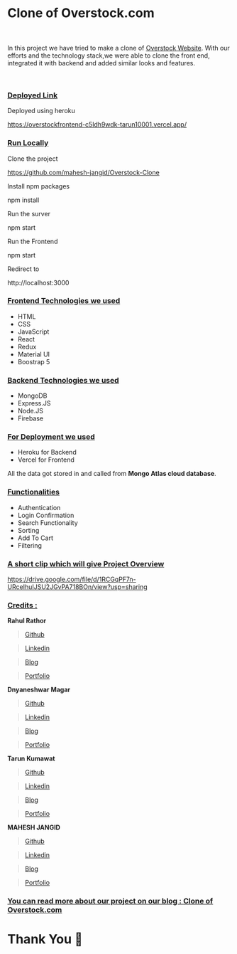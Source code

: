 # Clone of Overstock.com  &nbsp;   &nbsp;   &nbsp;   &nbsp;   &nbsp; &nbsp;   &nbsp;   &nbsp;   &nbsp;   &nbsp; &nbsp;   &nbsp;   &nbsp;   &nbsp;   &nbsp; &nbsp;   &nbsp;   &nbsp;   &nbsp;   &nbsp;  &nbsp;   &nbsp;    &nbsp;   &nbsp;   &nbsp;   &nbsp;

In this project we have tried to make a clone of <a href="https://www.overstock.com/" target="_blank">Overstock Website</a>. With our efforts and the technology stack,we were able to clone the front end, integrated it with backend and added similar looks and features.

<img src="https://miro.medium.com/max/1400/1*No28AKL8qLCLMuldfFqW7Q.png" alt="" />

<img src="https://miro.medium.com/max/1400/1*uFR3vg5xPU14d6JEhKvZyQ.png" alt="" />

<img src="https://miro.medium.com/max/1400/1*e1Zf2mZKJcr65ovIInKSeQ.png" alt="" />

<img src="https://miro.medium.com/max/1400/1*2ulMH5gjvgVoeWNvwWyXnQ.png" alt="" />

<img src = "https://miro.medium.com/max/1400/1*RO-PAh_XGc6v3Q4xZ73Z0Q.png" alt = "" />

<img src = "https://miro.medium.com/max/1400/1*GTRWQt6Q23I7UYf2A4xtiA.png" alt = "" />

<div style='page-break-after: always'></div>

### <u>Deployed Link</u>

Deployed using heroku 

<a href="https://overstockfrontend-c5ldh9wdk-tarun10001.vercel.app/">https://overstockfrontend-c5ldh9wdk-tarun10001.vercel.app/</a>

### <u>Run Locally</u>

Clone the project


https://github.com/mahesh-jangid/Overstock-Clone


Install npm packages


npm install


Run the surver


npm start


Run the Frontend


npm start

Redirect to


http://localhost:3000


<div style='page-break-after: always'></div>

### <u>Frontend Technologies we used</u>

- HTML
- CSS
- JavaScript
- React
- Redux
- Material UI
- Boostrap 5

### <u>Backend Technologies we used</u>

- MongoDB
- Express.JS
- Node.JS
- Firebase

### <u>For Deployment we used</u>

- Heroku for Backend
- Vercel for Frontend

All the data got stored in and called from <b>Mongo Atlas cloud database</b>.

<div style='page-break-after: always'></div>

### <u>Functionalities</u>

- Authentication
- Login Confirmation
- Search Functionality
- Sorting
- Add To Cart
- Filtering


<div style='page-break-after: always'></div>


### <u>A short clip which will give Project Overview</u>

https://drive.google.com/file/d/1RCGqPF7n-URceIhuIJSU2JGvPA718BOn/view?usp=sharing

<div style='page-break-after: always'></div>

### <u>Credits :</u>

<b>Rahul Rathor</b>

> <a href="https://github.com/rahulr41180" target="_blank">Github</a>

> <a href="https://www.linkedin.com/in/rahul--rathor/" target="_blank">Linkedin</a>

> <a href="https://medium.com/@www.rahulr41180/journey-of-cloning-of-the-website-overstock-1d22f190f56b" target="_blank">Blog</a>

> <a href="https://rahul-rathor-portfolio.vercel.app/" target="_blank">Portfolio</a>

<b>Dnyaneshwar Magar</b>

> <a href="https://github.com/dnyaneshwarmagar" target="_blank">Github</a>

> <a href="https://www.linkedin.com/in/dnyaneshm/" target="_blank">Linkedin</a>

> <a href="https://medium.com/@dnyaneshwarmagar276" target="_blank">Blog</a>

> <a href="https://dnyaneshm-portfolio.vercel.app/" target="_blank">Portfolio</a>

<b>Tarun Kumawat</b>

> <a href="https://github.com/tarun10001" target="_blank">Github</a>

> <a href="https://www.linkedin.com/in/tarun-kumawat/" target="_blank">Linkedin</a>

> <a href="https://medium.com/@tarunkumawat1994" target="_blank">Blog</a>

> <a href="https://tarun-kumawat-portfolio.netlify.app/" target="_blank">Portfolio</a>

<b>MAHESH JANGID</b>

> <a href="https://github.com/mahesh-jangid" target="_blank">Github</a>

> <a href="https://www.linkedin.com/in/mahesh-jangid-a23479233/" target="_blank">Linkedin</a>

> <a href="" target="_blank">Blog</a>

> <a href="https://mahesh-jangid-portfolio.vercel.app/" target="_blank">Portfolio</a>


### <u>You can read more about our project on our blog : <a href="https://medium.com/@www.rahulr41180/journey-of-cloning-of-the-website-overstock-1d22f190f56b" target="_blank">Clone of Overstock.com</a> </u>


# Thank You :sparkling_heart:
